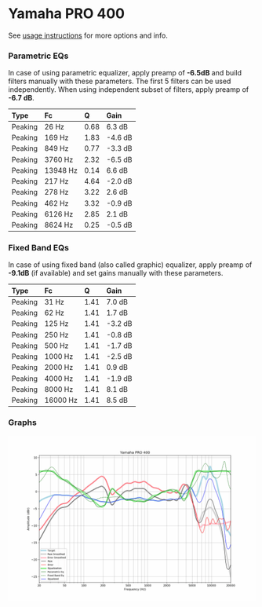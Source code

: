 # Yamaha PRO 400
See [usage instructions](https://github.com/jaakkopasanen/AutoEq#usage) for more options and info.

### Parametric EQs
In case of using parametric equalizer, apply preamp of **-6.5dB** and build filters manually
with these parameters. The first 5 filters can be used independently.
When using independent subset of filters, apply preamp of **-6.7 dB**.

| Type    | Fc       |    Q | Gain    |
|:--------|:---------|:-----|:--------|
| Peaking | 26 Hz    | 0.68 | 6.3 dB  |
| Peaking | 169 Hz   | 1.83 | -4.6 dB |
| Peaking | 849 Hz   | 0.77 | -3.3 dB |
| Peaking | 3760 Hz  | 2.32 | -6.5 dB |
| Peaking | 13948 Hz | 0.14 | 6.6 dB  |
| Peaking | 217 Hz   | 4.64 | -2.0 dB |
| Peaking | 278 Hz   | 3.22 | 2.6 dB  |
| Peaking | 462 Hz   | 3.32 | -0.9 dB |
| Peaking | 6126 Hz  | 2.85 | 2.1 dB  |
| Peaking | 8624 Hz  | 0.25 | -0.5 dB |

### Fixed Band EQs
In case of using fixed band (also called graphic) equalizer, apply preamp of **-9.1dB**
(if available) and set gains manually with these parameters.

| Type    | Fc       |    Q | Gain    |
|:--------|:---------|:-----|:--------|
| Peaking | 31 Hz    | 1.41 | 7.0 dB  |
| Peaking | 62 Hz    | 1.41 | 1.7 dB  |
| Peaking | 125 Hz   | 1.41 | -3.2 dB |
| Peaking | 250 Hz   | 1.41 | -0.8 dB |
| Peaking | 500 Hz   | 1.41 | -1.7 dB |
| Peaking | 1000 Hz  | 1.41 | -2.5 dB |
| Peaking | 2000 Hz  | 1.41 | 0.9 dB  |
| Peaking | 4000 Hz  | 1.41 | -1.9 dB |
| Peaking | 8000 Hz  | 1.41 | 8.1 dB  |
| Peaking | 16000 Hz | 1.41 | 8.5 dB  |

### Graphs
![](./Yamaha%20PRO%20400.png)